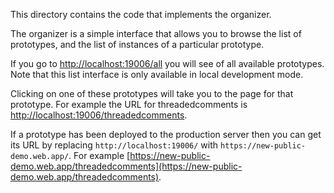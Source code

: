 This directory contains the code that implements the organizer.

The organizer is a simple interface that allows you to browse the list of prototypes, and the list of instances of a particular prototype.

If you go to [http://localhost:19006/all](http://localhost:19006/all) you will see of all available prototypes.  Note that this list interface is only available in local development mode.

Clicking on one of these prototypes will take you to the page for that prototype. For example the URL for threadedcomments is [http://localhost:19006/threadedcomments](http://localhost:19006/all).

If a prototype has been deployed to the production server then you can get its URL by replacing `http://localhost:19006/` with `https://new-public-demo.web.app/`. For example [https://new-public-demo.web.app/threadedcomments](https://new-public-demo.web.app/threadedcomments).


